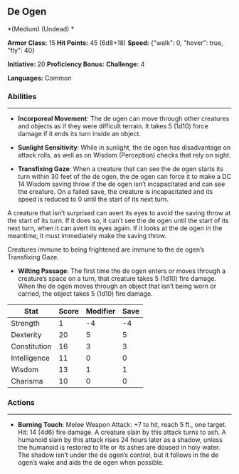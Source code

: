 ## De Ogen
*(Medium) (Undead) *

**Armor Class:** 15
**Hit Points:** 45 (6d8+18)
**Speed:** {"walk": 0, "hover": true, "fly": 40}

**Initiative:** 20
**Proficiency Bonus:**
**Challenge:** 4

**Languages:** Common

### Abilities
 --- 
- **Incorporeal Movement**: The de ogen can move through other creatures and objects as if they were difficult terrain. It takes 5 (1d10) force damage if it ends its turn inside an object.

- **Sunlight Sensitivity**: While in sunlight, the de ogen has disadvantage on attack rolls, as well as on Wisdom (Perception) checks that rely on sight.

- **Transfixing Gaze**: When a creature that can see the de ogen starts its turn within 30 feet of the de ogen, the de ogen can force it to make a DC 14 Wisdom saving throw if the de ogen isn’t incapacitated and can see the creature. On a failed save, the creature is incapacitated and its speed is reduced to 0 until the start of its next turn.

A creature that isn’t surprised can avert its eyes to avoid the saving throw at the start of its turn. If it does so, it can’t see the de ogen until the start of its next turn, when it can avert its eyes again. If it looks at the de ogen in the meantime, it must immediately make the saving throw.

Creatures immune to being frightened are immune to the de ogen’s Transfixing Gaze.

- **Wilting Passage**: The first time the de ogen enters or moves through a creature’s space on a turn, that creature takes 5 (1d10) fire damage. When the de ogen moves through an object that isn’t being worn or carried, the object takes 5 (1d10) fire damage.



| Stat | Score | Modifier | Save |
| ---- | ---- | ---- | ---- |
| Strength | 1 | -4 | -4 |
| Dexterity | 20 | 5 | 5 |
| Constitution | 16 | 3 | 3 |
| Intelligence | 11 | 0 | 0 |
| Wisdom | 13 | 1 | 1 |
| Charisma | 10 | 0 | 0 |

### Actions
 --- 
- **Burning Touch**: Melee Weapon Attack: +7 to hit, reach 5 ft., one target. Hit: 14 (4d6) fire damage. A creature slain by this attack turns to ash. A humanoid slain by this attack rises 24 hours later as a shadow, unless the humanoid is restored to life or its ashes are doused in holy water. The shadow isn’t under the de ogen’s control, but it follows in the de ogen’s wake and aids the de ogen when possible.

